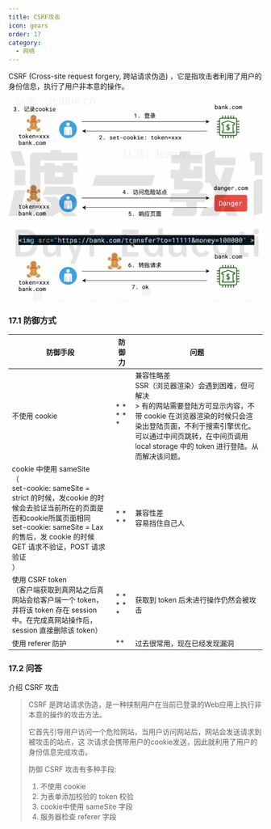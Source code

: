```yaml
---
title: CSRF攻击
icon: gears
order: 17
category:
  - 网络
---
```


CSRF (Cross-site request forgery, 跨站请求伪造) ，它是指攻击者利用了用户的身份信息，执行了用户非本意的操作。

![image-20240227233335800]( ../../../../src/.vuepress/public/assets/images/moreThanCode/network/CSRF/image-20240227233335800.png)

### 17.1 防御方式

| 防御手段                                                     | 防御力    | 问题                                                         |
| ------------------------------------------------------------ | --------- | ------------------------------------------------------------ |
| 不使用 cookie                                                | * * * * * | 兼容性略差<br />SSR（浏览器渲染）会遇到困难，但可解决<br />> 有的网站需要登陆方可显示内容，不带 cookie 在浏览器渲染的时候只会渲染出登陆页面，不利于搜索引擎优化。可以通过中间页跳转，在中间页调用 local storage 中的 token 进行登陆。从而解决该问题。 |
| cookie 中使用 sameSite<br />（<br />set-cookie: sameSite = strict 的时候，发cookie 的时候会去验证当前所在的页面是否和cookie所属页面相同<br />set-cookie: sameSite = Lax 的售后，发 cookie 的时候 GET 请求不验证，POST 请求验证<br />） | * * * *   | 兼容性差<br />容易挡住自己人                                 |
| 使用 CSRF token<br />（客户端获取到真网站之后真网站会给客户端一个 token，并将该 token 存在 session 中。在完成真网站操作后，session 直接删除该 token） | * * * * * | 获取到 token 后未进行操作仍然会被攻击                        |
| 使用 referer 防护                                            | **        | 过去很常用，现在已经发现漏洞                                 |

### 17.2 问答

介绍 CSRF 攻击

> CSRF 是跨站请求伪造，是一种挟制用户在当前已登录的Web应用上执行非本意的操作的攻击方法。
>
> 它首先引导用户访问一个危险网站，当用户访问网站后，网站会发送请求到被攻击的站点，这
> 次请求会携带用户的cookie发送，因此就利用了用户的身份信息完成攻击。
>
> 防御 CSRF 攻击有多种手段:
>
> 1. 不使用 cookie
> 2. 为表单添加校验的 token 校验
> 3. cookie中使用 sameSite 字段
> 4. 服务器检查 referer 字段